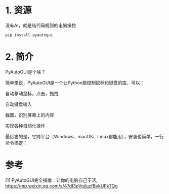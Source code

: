 # 1. 资源

没有AI，就是纯代码规则的电脑操控

```bash
pip install pyautogui
```

# 2. 简介

PyAutoGUI是个啥？

简单来说，PyAutoGUI是一个让Python能控制鼠标和键盘的库，可以：

自动移动鼠标，点击，拖拽

自动键盘输入

截图，识别屏幕上的内容

实现各种自动化操作

最厉害的是，它跨平台（Windows、macOS、Linux都能用），安装也简单，一行命令搞定：


# 参考

[1] PyAutoGUI完全指南：让你的电脑自己干活, https://mp.weixin.qq.com/s/47dI3pVqjluzfBvkUPkTQg